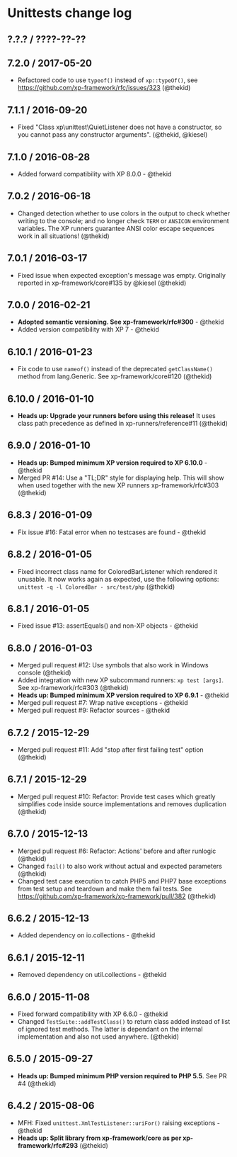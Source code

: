 Unittests change log
====================

## ?.?.? / ????-??-??

## 7.2.0 / 2017-05-20

* Refactored code to use `typeof()` instead of `xp::typeOf()`, see
  https://github.com/xp-framework/rfc/issues/323
  (@thekid)

## 7.1.1 / 2016-09-20

* Fixed "Class xp\unittest\QuietListener does not have a constructor,
  so you cannot pass any constructor arguments".
  (@thekid, @kiesel)

## 7.1.0 / 2016-08-28

* Added forward compatibility with XP 8.0.0 - @thekid

## 7.0.2 / 2016-06-18

* Changed detection whether to use colors in the output to check
  whether writing to the console; and no longer check `TERM` or
  `ANSICON` environment variables. The XP runners guarantee ANSI
  color escape sequences work in all situations!
  (@thekid)

## 7.0.1 / 2016-03-17

* Fixed issue when expected exception's message was empty. Originally
  reported in xp-framework/core#135 by @kiesel
  (@thekid)

## 7.0.0 / 2016-02-21

* **Adopted semantic versioning. See xp-framework/rfc#300** - @thekid 
* Added version compatibility with XP 7 - @thekid

## 6.10.1 / 2016-01-23

* Fix code to use `nameof()` instead of the deprecated `getClassName()`
  method from lang.Generic. See xp-framework/core#120
  (@thekid)

## 6.10.0 / 2016-01-10

* **Heads up: Upgrade your runners before using this release!**
  It uses class path precedence as defined in xp-runners/reference#11
  (@thekid)

## 6.9.0 / 2016-01-10

* **Heads up: Bumped minimum XP version required to XP 6.10.0** - @thekid
* Merged PR #14: Use a "TL;DR" style for displaying help. This will show
  when used together with the new XP runners xp-framework/rfc#303
  (@thekid)

## 6.8.3 / 2016-01-09

* Fix issue #16: Fatal error when no testcases are found - @thekid

## 6.8.2 / 2016-01-05

* Fixed incorrect class name for ColoredBarListener which rendered it
  unusable. It now works again as expected, use the following options:
  `unittest -q -l ColoredBar - src/test/php`
  (@thekid)

## 6.8.1 / 2016-01-05

* Fixed issue #13: assertEquals() and non-XP objects - @thekid

## 6.8.0 / 2016-01-03

* Merged pull request #12: Use symbols that also work in Windows console
  (@thekid)
* Added integration with new XP subcommand runners: `xp test [args]`.
  See xp-framework/rfc#303
  (@thekid)
* **Heads up: Bumped minimum XP version required to XP 6.9.1** - @thekid
* Merged pull request #7: Wrap native exceptions - @thekid
* Merged pull request #9: Refactor sources - @thekid

## 6.7.2 / 2015-12-29

* Merged pull request #11: Add "stop after first failing test" option
  (@thekid)

## 6.7.1 / 2015-12-29

* Merged pull request #10: Refactor: Provide test cases which greatly
  simplifies code inside source implementations and removes duplication
  (@thekid)

## 6.7.0 / 2015-12-13

* Merged pull request #6: Refactor: Actions' before and after runlogic
  (@thekid)
* Changed `fail()` to also work without actual and expected parameters
  (@thekid)
* Changed test case execution to catch PHP5 and PHP7 base exceptions
  from test setup and teardown and make them fail tests.
  See https://github.com/xp-framework/xp-framework/pull/382
  (@thekid)

## 6.6.2 / 2015-12-13

* Added dependency on io.collections - @thekid

## 6.6.1 / 2015-12-11

* Removed dependency on util.collections - @thekid

## 6.6.0 / 2015-11-08

* Fixed forward compatibility with XP 6.6.0 - @thekid
* Changed `TestSuite::addTestClass()` to return class added instead of
  list of ignored test methods. The latter is dependant on the internal
  implementation and also not used anywhere.
  (@thekid)

## 6.5.0 / 2015-09-27

* **Heads up: Bumped minimum PHP version required to PHP 5.5**. See PR #4
  (@thekid)

## 6.4.2 / 2015-08-06

* MFH: Fixed `unittest.XmlTestListener::uriFor()` raising exceptions - @thekid
* **Heads up: Split library from xp-framework/core as per xp-framework/rfc#293**
  (@thekid)

